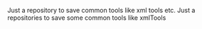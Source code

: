 Just a repository to save common tools like xml tools etc.
Just a repositories to save some common tools like xmlTools
